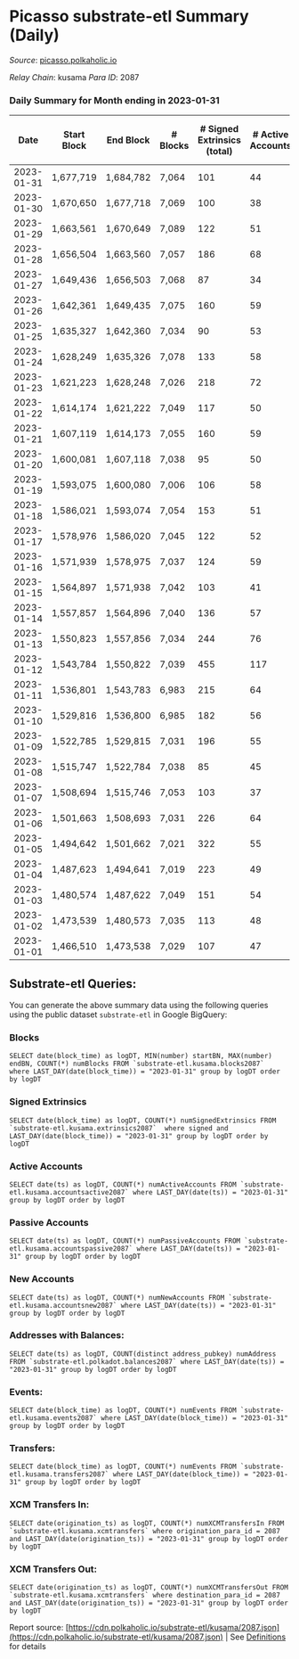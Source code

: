 # Picasso substrate-etl Summary (Daily)

_Source_: [picasso.polkaholic.io](https://picasso.polkaholic.io)

*Relay Chain*: kusama
*Para ID*: 2087



### Daily Summary for Month ending in 2023-01-31


| Date | Start Block | End Block | # Blocks | # Signed Extrinsics (total) | # Active Accounts | # Passive | # New | # Addresses with Balances | # Events | # Transfers | # XCM Transfers In | # XCM Transfers Out | Issues | 
| ---- | ----------- | --------- | -------- | --------------------------- | ----------------- | --------- | ----- | ------------------------- | -------- | ----------- | ------------------ | ------------------- | ------ |
| 2023-01-31 | 1,677,719 | 1,684,782 | 7,064 | 101 | 44 | 24 | 19 | 2,438 | 16,283 | 1,416  | 11 ($21,707.49) | 12 ($13,947.85) |  |
| 2023-01-30 | 1,670,650 | 1,677,718 | 7,069 | 100 | 38 | 13 | 7 | 2,419 | 16,480 | 1,583  | 8 ($6,676.14) | 20 ($7,256.63) |  |
| 2023-01-29 | 1,663,561 | 1,670,649 | 7,089 | 122 | 51 | 18 | 18 | 2,412 | 16,458 | 1,413  | 4 ($226.74) | 21 ($34,753.73) |  |
| 2023-01-28 | 1,656,504 | 1,663,560 | 7,057 | 186 | 68 | 25 | 31 | 2,394 | 17,752 | 2,258  | 13 ($7,569.79) | 17 ($9,171.12) |  |
| 2023-01-27 | 1,649,436 | 1,656,503 | 7,068 | 87 | 34 | 13 | 9 | 2,363 | 16,121 | 1,354  | 12 ($3,601.66) | 13 ($1,386.85) |  |
| 2023-01-26 | 1,642,361 | 1,649,435 | 7,075 | 160 | 59 | 15 | 10 | 2,354 | 17,451 | 2,166  | 17 ($5,800.87) | 18 ($6,650.61) |  |
| 2023-01-25 | 1,635,327 | 1,642,360 | 7,034 | 90 | 53 | 17 | 10 | 2,344 | 15,985 | 1,269  | 10 ($3,972.55) | 8 ($3,123.40) |  |
| 2023-01-24 | 1,628,249 | 1,635,326 | 7,078 | 133 | 58 | 24 | 26 | 2,334 | 16,749 | 1,584  | 13 ($2,251.57) | 11 ($1,286.44) |  |
| 2023-01-23 | 1,621,223 | 1,628,248 | 7,026 | 218 | 72 | 6 | 5 | 2,308 | 18,053 | 2,475  | 12 ($4,395.68) | 33 ($23,492.62) |  |
| 2023-01-22 | 1,614,174 | 1,621,222 | 7,049 | 117 | 50 | 16 | 13 | 2,303 | 16,854 | 1,850  | 17 ($4,600.74) | 14 ($2,680.50) |  |
| 2023-01-21 | 1,607,119 | 1,614,173 | 7,055 | 160 | 59 | 13 | 12 | 2,290 | 17,094 | 1,863  | 15 ($9,986.15) | 13 ($4,862.53) |  |
| 2023-01-20 | 1,600,081 | 1,607,118 | 7,038 | 95 | 50 | 11 | 10 | 2,278 | 16,050 | 1,294  | 11 ($7,298.32) | 9 ($1,262.63) |  |
| 2023-01-19 | 1,593,075 | 1,600,080 | 7,006 | 106 | 58 | 8 | 7 | 2,268 | 16,414 | 1,631  | 14 ($7,023.73) | 11 ($3,108.32) |  |
| 2023-01-18 | 1,586,021 | 1,593,074 | 7,054 | 153 | 51 | 13 | 7 | 2,261 | 17,293 | 1,926  | 14 ($8,675.10) | 25 ($7,231.23) |  |
| 2023-01-17 | 1,578,976 | 1,586,020 | 7,045 | 122 | 52 | 21 | 18 | 2,254 | 16,821 | 1,827  | 13 ($4,128.64) | 21 ($10,470.48) |  |
| 2023-01-16 | 1,571,939 | 1,578,975 | 7,037 | 124 | 59 | 8 | 9 | 2,236 | 16,579 | 1,651  | 7 ($2,470.51) | 14 ($1,256.66) |  |
| 2023-01-15 | 1,564,897 | 1,571,938 | 7,042 | 103 | 41 | 16 | 15 | 2,227 | 16,394 | 1,525  | 5 ($2,199.53) | 23 ($4,546.23) |  |
| 2023-01-14 | 1,557,857 | 1,564,896 | 7,040 | 136 | 57 | 13 | 16 | 2,212 | 17,048 | 1,922  | 25 ($8,895.06) | 17 ($5,848.37) |  |
| 2023-01-13 | 1,550,823 | 1,557,856 | 7,034 | 244 | 76 | 13 | 25 | 2,196 | 18,748 | 2,949  | 21 ($3,121.58) | 18 ($7,388.57) |  |
| 2023-01-12 | 1,543,784 | 1,550,822 | 7,039 | 455 | 117 | 11 | 27 | 2,171 | 21,420 | 4,252  | 33 ($25,525.89) | 27 ($11,982.95) |  |
| 2023-01-11 | 1,536,801 | 1,543,783 | 6,983 | 215 | 64 | 10 | 19 | 2,146 | 18,176 | 2,695  | 12 ($9,230.11) | 21 ($4,213.61) |  |
| 2023-01-10 | 1,529,816 | 1,536,800 | 6,985 | 182 | 56 | 14 | 12 | 2,127 | 17,644 | 2,406  | 13 ($4,101.85) | 19 ($8,495.08) |  |
| 2023-01-09 | 1,522,785 | 1,529,815 | 7,031 | 196 | 55 | 16 | 14 | 2,115 | 17,862 | 2,354  | 23 ($13,472.92) | 15 ($4,491.78) |  |
| 2023-01-08 | 1,515,747 | 1,522,784 | 7,038 | 85 | 45 | 18 | 17 | 2,101 | 15,765 | 1,059  | 9 ($1,737.92) | 10 ($685.83) |  |
| 2023-01-07 | 1,508,694 | 1,515,746 | 7,053 | 103 | 37 | 9 | 8 | 2,084 | 15,992 | 1,187  | 11 ($1,933.31) | 6 ($1,678.13) |  |
| 2023-01-06 | 1,501,663 | 1,508,693 | 7,031 | 226 | 64 | 13 | 10 | 2,076 | 17,898 | 2,331  | 22 ($5,407.65) | 13 ($1,253.67) |  |
| 2023-01-05 | 1,494,642 | 1,501,662 | 7,021 | 322 | 55 | 16 | 21 | 2,066 | 19,156 | 2,994  | 29 ($20,802.57) | 26 ($12,548.06) |  |
| 2023-01-04 | 1,487,623 | 1,494,641 | 7,019 | 223 | 49 | 32 | 25 | 2,045 | 17,640 | 2,164  | 11 ($5,965.47) | 15 ($2,479.05) |  |
| 2023-01-03 | 1,480,574 | 1,487,622 | 7,049 | 151 | 54 | 20 | 17 | 2,020 | 17,584 | 2,307  | 18 ($7,692.63) | 11 ($1,032.12) |  |
| 2023-01-02 | 1,473,539 | 1,480,573 | 7,035 | 113 | 48 | 26 | 30 | 2,003 | 16,726 | 1,722  | 18 ($1,873.76) | 11 ($1,079.65) |  |
| 2023-01-01 | 1,466,510 | 1,473,538 | 7,029 | 107 | 47 | 22 | 23 | 1,973 | 16,236 | 1,301  | 12 ($1,003.39) | 10 ($2,149.49) |  |

## Substrate-etl Queries:
You can generate the above summary data using the following queries using the public dataset `substrate-etl` in Google BigQuery:


### Blocks
```
SELECT date(block_time) as logDT, MIN(number) startBN, MAX(number) endBN, COUNT(*) numBlocks FROM `substrate-etl.kusama.blocks2087`  where LAST_DAY(date(block_time)) = "2023-01-31" group by logDT order by logDT
```


### Signed Extrinsics
```
SELECT date(block_time) as logDT, COUNT(*) numSignedExtrinsics FROM `substrate-etl.kusama.extrinsics2087`  where signed and LAST_DAY(date(block_time)) = "2023-01-31" group by logDT order by logDT
```


### Active Accounts
```
SELECT date(ts) as logDT, COUNT(*) numActiveAccounts FROM `substrate-etl.kusama.accountsactive2087` where LAST_DAY(date(ts)) = "2023-01-31" group by logDT order by logDT
```


### Passive Accounts
```
SELECT date(ts) as logDT, COUNT(*) numPassiveAccounts FROM `substrate-etl.kusama.accountspassive2087` where LAST_DAY(date(ts)) = "2023-01-31" group by logDT order by logDT
```


### New Accounts
```
SELECT date(ts) as logDT, COUNT(*) numNewAccounts FROM `substrate-etl.kusama.accountsnew2087` where LAST_DAY(date(ts)) = "2023-01-31" group by logDT order by logDT
```


### Addresses with Balances:
```
SELECT date(ts) as logDT, COUNT(distinct address_pubkey) numAddress FROM `substrate-etl.polkadot.balances2087` where LAST_DAY(date(ts)) = "2023-01-31" group by logDT order by logDT
```


### Events:
```
SELECT date(block_time) as logDT, COUNT(*) numEvents FROM `substrate-etl.kusama.events2087` where LAST_DAY(date(block_time)) = "2023-01-31" group by logDT order by logDT
```


### Transfers:
```
SELECT date(block_time) as logDT, COUNT(*) numEvents FROM `substrate-etl.kusama.transfers2087` where LAST_DAY(date(block_time)) = "2023-01-31" group by logDT order by logDT
```


### XCM Transfers In:
```
SELECT date(origination_ts) as logDT, COUNT(*) numXCMTransfersIn FROM `substrate-etl.kusama.xcmtransfers` where origination_para_id = 2087 and LAST_DAY(date(origination_ts)) = "2023-01-31" group by logDT order by logDT
```


### XCM Transfers Out:
```
SELECT date(origination_ts) as logDT, COUNT(*) numXCMTransfersOut FROM `substrate-etl.kusama.xcmtransfers` where destination_para_id = 2087 and LAST_DAY(date(origination_ts)) = "2023-01-31" group by logDT order by logDT
```



Report source: [https://cdn.polkaholic.io/substrate-etl/kusama/2087.json](https://cdn.polkaholic.io/substrate-etl/kusama/2087.json) | See [Definitions](/DEFINITIONS.md) for details
